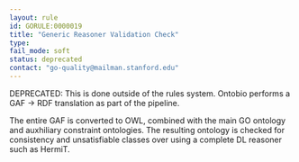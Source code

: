```yaml
---
layout: rule
id: GORULE:0000019
title: "Generic Reasoner Validation Check"
type:
fail_mode: soft
status: deprecated
contact: "go-quality@mailman.stanford.edu"
---
```

DEPRECATED: This is done outside of the rules system. Ontobio performs
a GAF -> RDF translation as part of the pipeline.

The entire GAF is converted to OWL, combined with the main GO ontology
and auxhiliary constraint ontologies. The resulting ontology is checked
for consistency and unsatisfiable classes over using a complete DL
reasoner such as HermiT.
